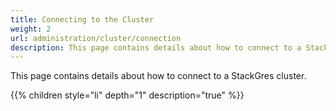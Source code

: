 ```yaml
---
title: Connecting to the Cluster
weight: 2
url: administration/cluster/connection
description: This page contains details about how to connect to a StackGres cluster.
---
```


This page contains details about how to connect to a StackGres cluster.

{{% children style="li" depth="1" description="true" %}}